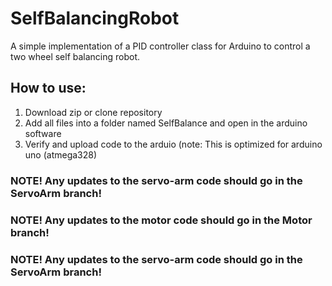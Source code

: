 # SelfBalancingRobot
A simple implementation of a PID controller class for Arduino to control a two wheel self balancing robot.

## How to use:
1. Download zip or clone repository
2. Add all files into a folder named SelfBalance and open in the arduino software
3. Verify and upload code to the arduio (note: This is optimized for arduino uno (atmega328)


### NOTE! Any updates to the servo-arm code should go in the ServoArm branch!

### NOTE! Any updates to the motor code should go in the Motor branch!
### NOTE! Any updates to the servo-arm code should go in the ServoArm branch!
